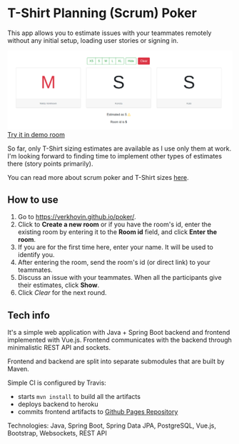 # T-Shirt Planning (Scrum) Poker

This app allows you to estimate issues with your teammates remotely without any initial setup, loading user
stories or signing in.

![Main Screen](.repo/mainscreen.png?raw=true)
[Try it in demo room](https://verkhovin.github.io/poker/rooms/1)

So far, only T-Shirt sizing estimates are available as I use only them at work. I'm looking forward to finding time to implement other types of 
estimates there (story points primarily).

You can read more about scrum poker and T-Shirt sizes [here](https://www.c-sharpcorner.com/article/agile-story-point-estimation-techniques-t-shirt-sizing/#:~:text=What%20is%20T%2Dshirt%20sizing,%2C%20M%2C%20L%2C%20XL).

## How to use
1. Go to https://verkhovin.github.io/poker/.
2. Click to **Create a new room** or if you have the room's id, enter the existing room by entering it to the **Room id** field, and click **Enter the room**.
3. If you are for the first time here, enter your name. It will be used to identify you.
4. After entering the room, send the room's id (or direct link) to your teammates.
5. Discuss an issue with your teammates. When all the participants give their estimates, click **Show**.
6. Click *Clear* for the next round.

## Tech info
It's a simple web application with Java + Spring Boot backend and frontend implemented with Vue.js. Frontend
communicates with the backend through minimalistic REST API and sockets.

Frontend and backend are split into separate submodules that are built by Maven.

Simple CI is configured by Travis:
* starts `mvn install` to build all the artifacts
* deploys backend to heroku
* commits frontend artifacts to [Github Pages Repository](https://github.com/verkhovin/poker) 

Technologies: Java, Spring Boot, Spring Data JPA, PostgreSQL, Vue.js, Bootstrap, Websockets, REST API

